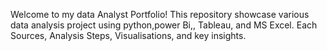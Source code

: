 Welcome to my data Analyst Portfolio! This repository showcase various data analysis project using python,power Bi,, Tableau, and MS Excel. Each Sources, Analysis Steps, Visualisations, and key insights.
